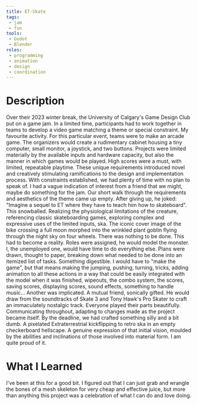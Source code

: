 ```yaml
---
title: ET-Skate
tags:
 - jam
 - fun
tools:
 - Godot
 - Blender
roles:
 - programming
 - animation
 - design
 - coordination
---
```


# Description
Over their 2023 winter break, the University of Calgary's Game Design Club put on a game jam. In a limited time, participants had to work together in teams to develop a video game matching a theme or special constraint. My favourite activity. For this particular event, teams were to make an arcade game. The organizers would create a rudimentary cabinet housing a tiny computer, small monitor, a joystick, and two buttons. Projects were limited materially by the available inputs and hardware capacity, but also the manner in which games would be played. High scores were a must, with limited, repeatable playtime. These unique requirements introduced novel and creatively stimulating ramifications to the design and implementation process.
With constraints established, we had plenty of time with no plan to speak of. I had a vague indication of interest from a friend that we might, maybe do something for the jam. Our short walk through the requirements and aesthetics of the theme came up empty. After giving up, he joked: "Imagine a sequel to ET where they have to teach him how to skateboard". This snowballed. Realizing the physiological limitations of the creature, referencing classic skateboarding games, exploring complex and expressive uses of the limited inputs, ska. The iconic cover image of the bike crossing a full moon morphed into the wrinkled plant goblin flying through the night sky on four wheels. There was nothing to be done. This had to become a reality.
Roles were assigned, he would model the monster. I, the unemployed one, would have time to do everything else. Plans were drawn, thought to paper, breaking down what needed to be done into an itemized list of tasks. Something digestible. I would have to "make the game", but that means making the jumping, pushing, turning, tricks, adding animation to all these actions in a way that could be easily integrated with the model when it was finished, wipeouts, the combo system, the scores, saving scores, displaying scores, sound effects, something to handle music... Another was implicated. A mutual friend, sonically gifted. He would draw from the soundtracks of Skate 3 and Tony Hawk's Pro Skater to craft an immaculately nostalgic track.
Everyone played their parts beautifully. Communicating throughout, adapting to changes made as the project became itself. By the deadline, we had crafted something silly and a bit dumb. A pixelated Extraterrestrial kickflipping to retro ska in an empty checkerboard hellscape. A genuine expression of that initial vision, moulded by the abilities and inclinations of those involved into material form. I am quite proud of it.

# What I Learned
I've been at this for a good bit. I figured out that I can just grab and wrangle the bones of a mesh skeleton for very cheap and effective juice, but more than anything this project was a celebration of what I can do and love doing.